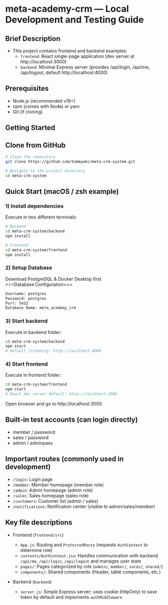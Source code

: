 # meta-academy-crm — Local Development and Testing Guide

## Brief Description
- This project contains frontend and backend examples:
  - `frontend`: React single-page application (dev server at http://localhost:3000)
  - `backend`: Minimal Express server (provides /api/login, /api/me, /api/logout, default http://localhost:4000)



## Prerequisites
- Node.js (recommended v18+)
- npm (comes with Node) or yarn
- Git (if cloning)

## Getting Started

## Clone from GitHub
```bash
# Clone the repository
git clone https://github.com/tommywkc/meta-crm-system.git

# Navigate to the project directory
cd meta-crm-system
```



## Quick Start (macOS / zsh example)

### 1) Install dependencies

Execute in two different terminals:

```bash
# Backend
cd meta-crm-system/backend
npm install

# Frontend  
cd meta-crm-system/frontend
npm install
```

### 2) Setup Database
Download PostgreSQL & Docker Desktop first
===Database Configuration===
```bash
Username: postgres
Password: postgres
Port: 5432
Database Name: meta_academy_crm
```


### 3) Start backend

Execute in backend folder:

```bash
cd meta-crm-system/backend
npm start
# Default listening: http://localhost:4000
```

### 4) Start frontend

Execute in frontend folder:

```bash
cd meta-crm-system/frontend
npm start
# React dev server default: http://localhost:3000
```

Open browser and go to http://localhost:3000

## Built-in test accounts (can login directly)
- member / password
- sales  / password
- admin  / adminpass

## Important routes (commonly used in development)
- `/login`: Login page
- `/member`: Member homepage (member role)
- `/admin`: Admin homepage (admin role)
- `/sales`: Sales homepage (sales role)
- `/customers`: Customer list (admin / sales)
- `/notifications`: Notification center (visible to admin/sales/member)

## Key file descriptions
- Frontend (`frontend/src`)
  - `App.js`: Routing and `ProtectedRoute` (requests `AuthContext` to determine role)
  - `contexts/AuthContext.jsx`: Handles communication with backend `/api/me`, `/api/login`, `/api/logout` and manages user state
  - `pages/`: Pages categorized by role (`admin/`, `member/`, `sales/`, `shared/`)
  - `components/`: Shared components (Header, table components, etc.)

- Backend (`backend`)
  - `server.js`: Simple Express server; uses cookie (httpOnly) to save token by default and implements `authMiddleware`

